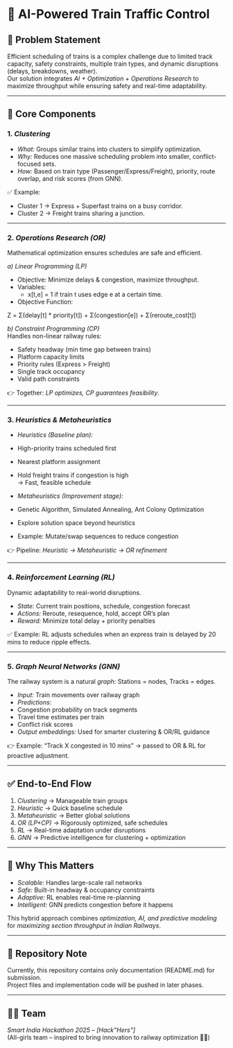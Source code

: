 

# 🚆 AI-Powered Train Traffic Control

## 📌 Problem Statement
Efficient scheduling of trains is a complex challenge due to limited track capacity, safety constraints, multiple train types, and dynamic disruptions (delays, breakdowns, weather).  
Our solution integrates *AI + Optimization + Operations Research* to maximize throughput while ensuring safety and real-time adaptability.

---

## 🔑 Core Components

### 1. *Clustering*
- *What:* Groups similar trains into clusters to simplify optimization.  
- *Why:* Reduces one massive scheduling problem into smaller, conflict-focused sets.  
- *How:* Based on train type (Passenger/Express/Freight), priority, route overlap, and risk scores (from GNN).  

✅ Example:  
- Cluster 1 → Express + Superfast trains on a busy corridor.  
- Cluster 2 → Freight trains sharing a junction.  

---

### 2. *Operations Research (OR)*
Mathematical optimization ensures schedules are safe and efficient.

*a) Linear Programming (LP)*  
- Objective: Minimize delays & congestion, maximize throughput.  
- Variables:  
  - x[t,e] = 1 if train t uses edge e at a certain time.  
- Objective Function:

Z = Σ(delay[t] * priority[t]) + Σ(congestion[e]) + Σ(reroute_cost[t])

*b) Constraint Programming (CP)*  
Handles non-linear railway rules:  
- Safety headway (min time gap between trains)  
- Platform capacity limits  
- Priority rules (Express > Freight)  
- Single track occupancy  
- Valid path constraints  

👉 Together: *LP optimizes, CP guarantees feasibility*.

---

### 3. *Heuristics & Metaheuristics*
- *Heuristics (Baseline plan):*  
- High-priority trains scheduled first  
- Nearest platform assignment  
- Hold freight trains if congestion is high  
→ Fast, feasible schedule  

- *Metaheuristics (Improvement stage):*  
- Genetic Algorithm, Simulated Annealing, Ant Colony Optimization  
- Explore solution space beyond heuristics  
- Example: Mutate/swap sequences to reduce congestion  

👉 Pipeline: *Heuristic → Metaheuristic → OR refinement*

---

### 4. *Reinforcement Learning (RL)*
Dynamic adaptability to real-world disruptions.  
- *State:* Current train positions, schedule, congestion forecast  
- *Actions:* Reroute, resequence, hold, accept OR’s plan  
- *Reward:* Minimize total delay + priority penalties  

✅ Example: RL adjusts schedules when an express train is delayed by 20 mins to reduce ripple effects.

---

### 5. *Graph Neural Networks (GNN)*
The railway system is a natural *graph*: Stations = nodes, Tracks = edges.  
- *Input:* Train movements over railway graph  
- *Predictions:*  
- Congestion probability on track segments  
- Travel time estimates per train  
- Conflict risk scores  
- *Output embeddings:* Used for smarter clustering & OR/RL guidance  

👉 Example: “Track X congested in 10 mins” → passed to OR & RL for proactive adjustment.

---

## ✅ End-to-End Flow
1. *Clustering* → Manageable train groups  
2. *Heuristic* → Quick baseline schedule  
3. *Metaheuristic* → Better global solutions  
4. *OR (LP+CP)* → Rigorously optimized, safe schedules  
5. *RL* → Real-time adaptation under disruptions  
6. *GNN* → Predictive intelligence for clustering + optimization  

---

## 🌟 Why This Matters
- *Scalable:* Handles large-scale rail networks  
- *Safe:* Built-in headway & occupancy constraints  
- *Adaptive:* RL enables real-time re-planning  
- *Intelligent:* GNN predicts congestion before it happens  

This hybrid approach combines *optimization, AI, and predictive modeling* for *maximizing section throughput in Indian Railways*.

---

## 📂 Repository Note
Currently, this repository contains only documentation (README.md) for submission.  
Project files and implementation code will be pushed in later phases.

---

## 👩‍💻 Team
*Smart India Hackathon 2025 – [Hack"Hers"]*  
(All-girls team – inspired to bring innovation to railway optimization 🚆✨)
